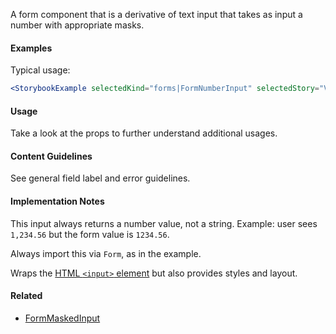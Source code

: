 A form component that is a derivative of text input that takes as input a number with appropriate masks.

#### Examples

Typical usage:

```jsx noeditor
<StorybookExample selectedKind="forms|FormNumberInput" selectedStory="Variations of number input" />
```

#### Usage

Take a look at the props to further understand additional usages.

#### Content Guidelines

See general field label and error guidelines.

#### Implementation Notes

This input always returns a number value, not a string. Example: user sees `1,234.56` but the form value is `1234.56`.

Always import this via `Form`, as in the example.

Wraps the [HTML `<input>` element](https://developer.mozilla.org/en-US/docs/Web/HTML/Element/input) but also provides styles and layout.

#### Related

- [FormMaskedInput](#!/FormMaskedInput)
